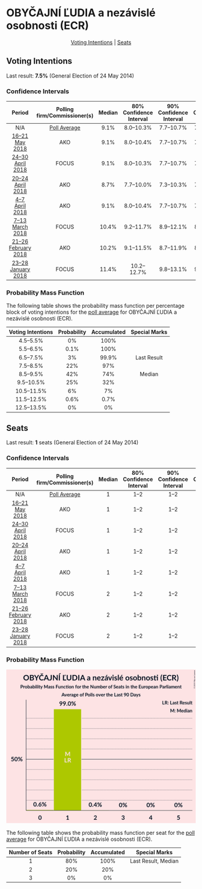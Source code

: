 # OBYČAJNÍ ĽUDIA a nezávislé osobnosti (ECR)

<p align="center"><a href="#voting-intentions">Voting Intentions</a> | <a href="#seats">Seats</a></p>

## Voting Intentions

Last result: **7.5%** (General Election of 24 May 2014)

### Confidence Intervals

| Period     | Polling firm/Commissioner(s) | Median | 80% Confidence Interval | 90% Confidence Interval | 95% Confidence Interval | 99% Confidence Interval |
|:----------:|:----------------:|:-----------:|:-----------------------:|:-----------------------:|:-----------------------:|:-----------------------:|
| N/A | [Poll Average](average.html) | 9.1% | 8.0–10.3% | 7.7–10.7% | 7.5–11.0% | 7.0–11.7% |
| [16–21 May 2018](2018-05-21-AKO.html) | AKO | 9.1% | 8.0–10.4% | 7.7–10.7% | 7.5–11.1% | 7.0–11.7% |
| [24–30 April 2018](2018-04-30-FOCUS.html) | FOCUS | 9.1% | 8.0–10.3% | 7.7–10.7% | 7.4–11.0% | 7.0–11.6% |
| [20–24 April 2018](2018-04-24-AKO.html) | AKO | 8.7% | 7.7–10.0% | 7.3–10.3% | 7.1–10.6% | 6.6–11.2% |
| [4–7 April 2018](2018-04-07-AKO.html) | AKO | 9.1% | 8.0–10.4% | 7.7–10.7% | 7.5–11.1% | 7.0–11.7% |
| [7–13 March 2018](2018-03-13-FOCUS.html) | FOCUS | 10.4% | 9.2–11.7% | 8.9–12.1% | 8.6–12.4% | 8.1–13.1% |
| [21–26 February 2018](2018-02-26-AKO.html) | AKO | 10.2% | 9.1–11.5% | 8.7–11.9% | 8.5–12.2% | 8.0–12.9% |
| [23–28 January 2018](2018-01-28-FOCUS.html) | FOCUS | 11.4% | 10.2–12.7% | 9.8–13.1% | 9.6–13.5% | 9.0–14.2% |

### Probability Mass Function

The following table shows the probability mass function per percentage block of voting intentions for the [poll average](average.html) for OBYČAJNÍ ĽUDIA a nezávislé osobnosti (ECR).

| Voting Intentions | Probability | Accumulated | Special Marks |
|:-----------------:|:-----------:|:-----------:|:-------------:|
| 4.5–5.5% | 0% | 100% |  |
| 5.5–6.5% | 0.1% | 100% |  |
| 6.5–7.5% | 3% | 99.9% | Last Result |
| 7.5–8.5% | 22% | 97% |  |
| 8.5–9.5% | 42% | 74% | Median |
| 9.5–10.5% | 25% | 32% |  |
| 10.5–11.5% | 6% | 7% |  |
| 11.5–12.5% | 0.6% | 0.7% |  |
| 12.5–13.5% | 0% | 0% |  |


## Seats

Last result: **1** seats (General Election of 24 May 2014)

### Confidence Intervals

| Period     | Polling firm/Commissioner(s) | Median | 80% Confidence Interval | 90% Confidence Interval | 95% Confidence Interval | 99% Confidence Interval |
|:----------:|:----------------:|:------:|:-----------------------:|:-----------------------:|:-----------------------:|:-----------------------:|
| N/A | [Poll Average](average.html) | 1 | 1–2 | 1–2 | 1–2 | 1–2 |
| [16–21 May 2018](2018-05-21-AKO.html) | AKO | 1 | 1–2 | 1–2 | 1–2 | 1–2 |
| [24–30 April 2018](2018-04-30-FOCUS.html) | FOCUS | 1 | 1–2 | 1–2 | 1–2 | 1–2 |
| [20–24 April 2018](2018-04-24-AKO.html) | AKO | 1 | 1–2 | 1–2 | 1–2 | 1–2 |
| [4–7 April 2018](2018-04-07-AKO.html) | AKO | 1 | 1–2 | 1–2 | 1–2 | 1–2 |
| [7–13 March 2018](2018-03-13-FOCUS.html) | FOCUS | 2 | 1–2 | 1–2 | 1–2 | 1–2 |
| [21–26 February 2018](2018-02-26-AKO.html) | AKO | 2 | 1–2 | 1–2 | 1–2 | 1–2 |
| [23–28 January 2018](2018-01-28-FOCUS.html) | FOCUS | 2 | 1–2 | 1–2 | 1–2 | 1–2 |

### Probability Mass Function

![Graph with seats probability mass function not yet produced](average-seats-pmf-obyčajníľudiaanezávisléosobnostiecr.png "Seats Probability Mass Function")

The following table shows the probability mass function per seat for the [poll average](average.html) for OBYČAJNÍ ĽUDIA a nezávislé osobnosti (ECR).

| Number of Seats | Probability | Accumulated | Special Marks |
|:---------------:|:-----------:|:-----------:|:-------------:|
| 1 | 80% | 100% | Last Result, Median |
| 2 | 20% | 20% |  |
| 3 | 0% | 0% |  |


